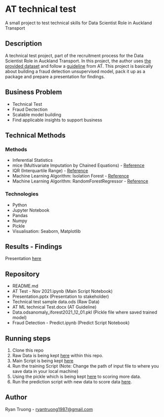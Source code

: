 # AT technical test

A small project to test technical skills for Data Scientist Role in Auckland Transport

## Description

A technical test project, part of the recruitment process for the Data Scientist Role in Auckland Transport. In this project, the author uses [the provided dataset](https://github.com/tdongnguyen/AT-Test/blob/f9ab9cd6fe7d766d94e3a3c713cabbc51c12e58b/Technical%20test%20sample%20data.ods) and follow a [guideline](https://github.com/tdongnguyen/AT-Test/blob/415ef83f54245291b9166a738612a51551ccf9da/AT%20ML%20technical%20Test.docx) from AT. This project is basically about building a fraud detection unsupervised model, pack it up as a package and prepare a presentation for findings. 

## Business Problem

* Technical Test
* Fraud Dectection
* Scalable model building
* Find applicable insights to support business 

## Technical Methods

### Methods
* Inferential Statistics
* mice (Multivariate Imputation by Chained Equations) - [Reference](https://impyute.readthedocs.io/en/latest/_modules/impyute/imputation/cs/mice.html)
* IQR (Interquartile Range) - [Reference](https://en.wikipedia.org/wiki/Interquartile_range)
* Machine Learning Algorithm: Isolation Forest - [Reference](https://scikit-learn.org/stable/modules/generated/sklearn.ensemble.IsolationForest.html)
* Machine Learning Algorithm: RandomForestRegressor - [Reference](https://scikit-learn.org/stable/modules/generated/sklearn.ensemble.RandomForestRegressor.html)

### Technologies
* Python
* Jupyter Notebook
* Pandas
* Numpy
* Pickle
* Visualisation: Seaborn, Matplotlib

## Results - Findings

Presentation [here](https://github.com/tdongnguyen/AT-Test/blob/5a9a52fbdd931e4097231d7ec67af32e30c79ca9/Presentation.pptx)

## Repository

* README.md
* AT Test - Nov 2021.ipynb  (Main Script Notebook)
* Presentation.pptx (Presentation to stakeholder)
* Technical test sample data.ods (Raw Data)
* AT ML technical Test.docx (AT Guideline)
* Data.odsanomaly_iforest2021_12_01.pkl (Pickle file where saved trained model)
* Fraud Detection - Predict.ipynb (Predict Script Notebook)

## Running steps

1. Clone this repo
2. Raw Data is being kept [here](https://github.com/tdongnguyen/AT-Test/blob/f9ab9cd6fe7d766d94e3a3c713cabbc51c12e58b/Technical%20test%20sample%20data.ods) within this repo.
3. Main Script is being kept [here](https://github.com/tdongnguyen/AT-Test/blob/f9ab9cd6fe7d766d94e3a3c713cabbc51c12e58b/AT%20Test%20-%20Nov%202021.ipynb)
4. Run the training Script (Note: Change the path of input file to where you save data in your local machine)
5. Using the pickle which is being kept [here](https://github.com/tdongnguyen/AT-Test/blob/1dabb3b4442f4eb97890c27d94932b990ed9bf56/Data.odsanomaly_iforest2021_12_01.pkl) to scoring more data. 
6. Run the prediction script  with new data to score data [here](https://github.com/tdongnguyen/AT-Test/blob/1dabb3b4442f4eb97890c27d94932b990ed9bf56/Fraud%20Detection%20-%20Predict.ipynb).

## Author
Ryan Truong - ryantruong1987@gmail.com




